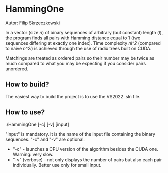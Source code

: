 # HammingOne

Autor: Filip Skrzeczkowski

In a vector (size *n*) of binary sequences of arbitrary (but constant) length (*l*), the program finds all pairs with Hamming distance equal to 1 (two sequences differing at exactly one index). Time complexity *nl^2* (compared to naive *n^2l*) is achieved through the use of radix trees built on CUDA.

Matchings are treated as ordered pairs so their number may be twice as much compared to what you may be expecting if you consider pairs unordered.

## How to build?

The easiest way to build the project is to use the VS2022 .sln file.

## How to use?

./HammingOne [-c] [-v] [input] 

"input" is mandatory. It is the name of the input file containing the binary sequences. "-c" and "-v" are optional.
 * "-c" - launches a CPU version of the algorithm besides the CUDA one. Warning: very slow.
 * "-v" (verbose) - not only displays the number of pairs but also each pair individually. Better use only for small input.
